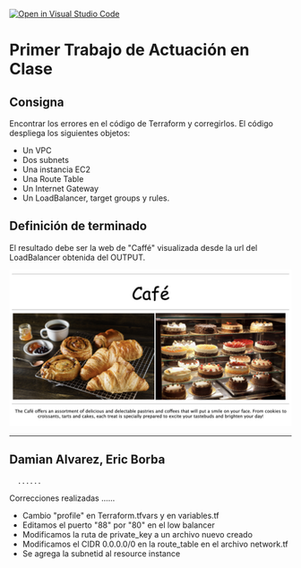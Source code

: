 [![Open in Visual Studio Code](https://classroom.github.com/assets/open-in-vscode-c66648af7eb3fe8bc4f294546bfd86ef473780cde1dea487d3c4ff354943c9ae.svg)](https://classroom.github.com/online_ide?assignment_repo_id=7773536&assignment_repo_type=AssignmentRepo)
# Primer Trabajo de Actuación en Clase
## Consigna

Encontrar los errores en el código de Terraform y corregirlos. El código despliega los siguientes objetos:

* Un VPC
* Dos subnets
* Una instancia EC2
* Una Route Table
* Un Internet Gateway
* Un LoadBalancer, target groups y rules.

## Definición de terminado

El resultado debe ser la web de "Caffé" visualizada desde la url del LoadBalancer obtenida del OUTPUT. 

![caffe img](./img/caffe.png)

---
Damian Alvarez, Eric Borba
---
      ......
Correcciones realizadas
      ......

* Cambio "profile" en Terraform.tfvars y en variables.tf
* Editamos el puerto "88" por "80" en el low balancer
* Modificamos la ruta de private_key a un archivo nuevo creado
* Modificamos el CIDR 0.0.0.0/0 en la route_table en el archivo network.tf
* Se agrega la subnetid al resource instance
